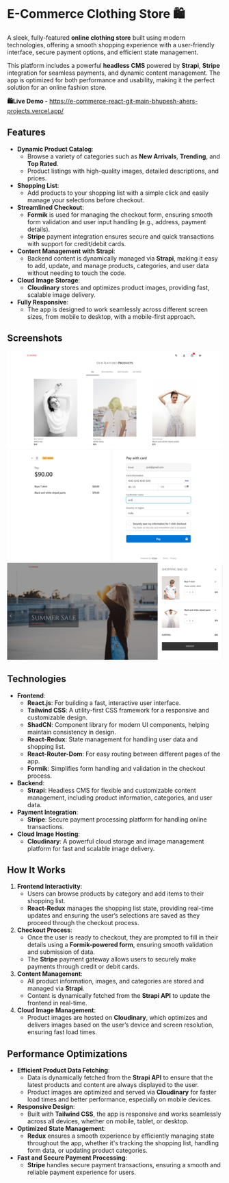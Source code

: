 # E-Commerce Clothing Store  🛍️

A sleek, fully-featured **online clothing store** built using modern technologies, offering a smooth shopping experience with a user-friendly interface, secure payment options, and efficient state management.

This platform includes a powerful **headless CMS** powered by **Strapi**, **Stripe** integration for seamless payments, and dynamic content management. The app is optimized for both performance and usability, making it the perfect solution for an online fashion store.

 **🛍️Live Demo -**  https://e-commerce-react-git-main-bhupesh-ahers-projects.vercel.app/





## Features

- **Dynamic Product Catalog**:
    - Browse a variety of categories such as **New Arrivals**, **Trending**, and **Top Rated**.
    - Product listings with high-quality images, detailed descriptions, and prices.
- **Shopping List**:
    - Add products to your shopping list with a simple click and easily manage your selections before checkout.
- **Streamlined Checkout**:
    - **Formik** is used for managing the checkout form, ensuring smooth form validation and user input handling (e.g., address, payment details).
    - **Stripe** payment integration ensures secure and quick transactions with support for credit/debit cards.
- **Content Management with Strapi**:
    - Backend content is dynamically managed via **Strapi**, making it easy to add, update, and manage products, categories, and user data without needing to touch the code.
- **Cloud Image Storage**:
    - **Cloudinary** stores and optimizes product images, providing fast, scalable image delivery.
- **Fully Responsive**:
    - The app is designed to work seamlessly across different screen sizes, from mobile to desktop, with a mobile-first approach.



## Screenshots


![Image 1](public/assets/e1-min.png)
![Image 2](public/assets/e3-min.png)
![Image 3](public/assets/e2-min.png)


## Technologies

- **Frontend**:
    - **React.js**: For building a fast, interactive user interface.
    - **Tailwind CSS**: A utility-first CSS framework for a responsive and customizable design.
    - **ShadCN**: Component library for modern UI components, helping maintain consistency in design.
    - **React-Redux**: State management for handling user data and shopping list.
    - **React-Router-Dom**: For easy routing between different pages of the app.
    - **Formik**: Simplifies form handling and validation in the checkout process.
- **Backend**:
    - **Strapi**: Headless CMS for flexible and customizable content management, including product information, categories, and user data.
- **Payment Integration**:
    - **Stripe**: Secure payment processing platform for handling online transactions.
- **Cloud Image Hosting**:
    - **Cloudinary**: A powerful cloud storage and image management platform for fast and scalable image delivery.



## How It Works

1. **Frontend Interactivity**:
    - Users can browse products by category and add items to their shopping list.
    - **React-Redux** manages the shopping list state, providing real-time updates and ensuring the user’s selections are saved as they proceed through the checkout process.
2. **Checkout Process**:
    - Once the user is ready to checkout, they are prompted to fill in their details using a **Formik-powered form**, ensuring smooth validation and submission of data.
    - The **Stripe** payment gateway allows users to securely make payments through credit or debit cards.
3. **Content Management**:
    - All product information, images, and categories are stored and managed via **Strapi**.
    - Content is dynamically fetched from the **Strapi API** to update the frontend in real-time.
4. **Cloud Image Management**:
    - Product images are hosted on **Cloudinary**, which optimizes and delivers images based on the user’s device and screen resolution, ensuring fast load times.



## Performance Optimizations

- **Efficient Product Data Fetching**:
    - Data is dynamically fetched from the **Strapi API** to ensure that the latest products and content are always displayed to the user.
    - Product images are optimized and served via **Cloudinary** for faster load times and better performance, especially on mobile devices.
- **Responsive Design**:
    - Built with **Tailwind CSS**, the app is responsive and works seamlessly across all devices, whether on mobile, tablet, or desktop.
- **Optimized State Management**:
    - **Redux** ensures a smooth experience by efficiently managing state throughout the app, whether it's tracking the shopping list, handling form data, or updating product categories.
- **Fast and Secure Payment Processing**:
    - **Stripe** handles secure payment transactions, ensuring a smooth and reliable payment experience for users.